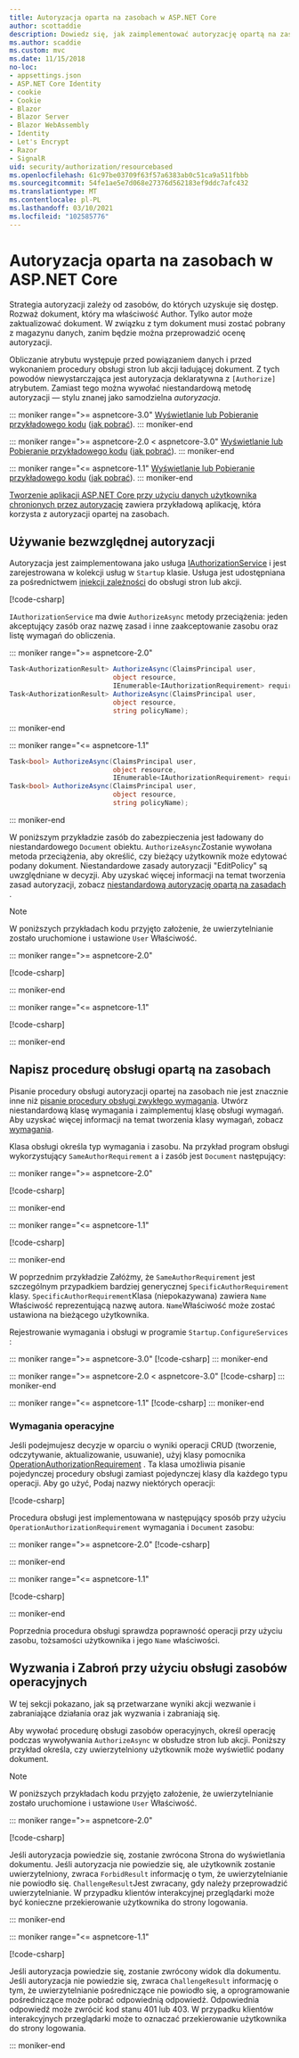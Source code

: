 ```yaml
---
title: Autoryzacja oparta na zasobach w ASP.NET Core
author: scottaddie
description: Dowiedz się, jak zaimplementować autoryzację opartą na zasobach w aplikacji ASP.NET Core, gdy atrybut Autoryzuj nie wystarcza.
ms.author: scaddie
ms.custom: mvc
ms.date: 11/15/2018
no-loc:
- appsettings.json
- ASP.NET Core Identity
- cookie
- Cookie
- Blazor
- Blazor Server
- Blazor WebAssembly
- Identity
- Let's Encrypt
- Razor
- SignalR
uid: security/authorization/resourcebased
ms.openlocfilehash: 61c97be03709f63f57a6383ab0c51ca9a511fbbb
ms.sourcegitcommit: 54fe1ae5e7d068e27376d562183ef9ddc7afc432
ms.translationtype: MT
ms.contentlocale: pl-PL
ms.lasthandoff: 03/10/2021
ms.locfileid: "102585776"
---
```

# <a name="resource-based-authorization-in-aspnet-core"></a>Autoryzacja oparta na zasobach w ASP.NET Core

Strategia autoryzacji zależy od zasobów, do których uzyskuje się dostęp. Rozważ dokument, który ma właściwość Author. Tylko autor może zaktualizować dokument. W związku z tym dokument musi zostać pobrany z magazynu danych, zanim będzie można przeprowadzić ocenę autoryzacji.

Obliczanie atrybutu występuje przed powiązaniem danych i przed wykonaniem procedury obsługi stron lub akcji ładującej dokument. Z tych powodów niewystarczająca jest autoryzacja deklaratywna z `[Authorize]` atrybutem. Zamiast tego można wywołać niestandardową metodę autoryzacji &mdash; stylu znanej jako samodzielna *autoryzacja*.

::: moniker range=">= aspnetcore-3.0"
[Wyświetlanie lub Pobieranie przykładowego kodu](https://github.com/dotnet/AspNetCore.Docs/tree/main/aspnetcore/security/authorization/resourcebased/samples/3_0) ([jak pobrać](xref:index#how-to-download-a-sample)).
::: moniker-end

 ::: moniker range=">= aspnetcore-2.0 < aspnetcore-3.0"
[Wyświetlanie lub Pobieranie przykładowego kodu](https://github.com/dotnet/AspNetCore.Docs/tree/main/aspnetcore/security/authorization/resourcebased/samples/2_2) ([jak pobrać](xref:index#how-to-download-a-sample)).
::: moniker-end

::: moniker range="<= aspnetcore-1.1"
[Wyświetlanie lub Pobieranie przykładowego kodu](https://github.com/dotnet/AspNetCore.Docs/tree/main/aspnetcore/security/authorization/resourcebased/samples/1_1) ([jak pobrać](xref:index#how-to-download-a-sample)).
::: moniker-end

[Tworzenie aplikacji ASP.NET Core przy użyciu danych użytkownika chronionych przez autoryzację](xref:security/authorization/secure-data) zawiera przykładową aplikację, która korzysta z autoryzacji opartej na zasobach.

## <a name="use-imperative-authorization"></a>Używanie bezwzględnej autoryzacji

Autoryzacja jest zaimplementowana jako usługa [IAuthorizationService](/dotnet/api/microsoft.aspnetcore.authorization.iauthorizationservice) i jest zarejestrowana w kolekcji usług w `Startup` klasie. Usługa jest udostępniana za pośrednictwem [iniekcji zależności](xref:fundamentals/dependency-injection) do obsługi stron lub akcji.

[!code-csharp[](resourcebased/samples/3_0/ResourceBasedAuthApp2/Controllers/DocumentController.cs?name=snippet_IAuthServiceDI&highlight=6)]

`IAuthorizationService` ma dwie `AuthorizeAsync` metody przeciążenia: jeden akceptujący zasób oraz nazwę zasad i inne zaakceptowanie zasobu oraz listę wymagań do obliczenia.

::: moniker range=">= aspnetcore-2.0"

```csharp
Task<AuthorizationResult> AuthorizeAsync(ClaimsPrincipal user,
                          object resource,
                          IEnumerable<IAuthorizationRequirement> requirements);
Task<AuthorizationResult> AuthorizeAsync(ClaimsPrincipal user,
                          object resource,
                          string policyName);
```

::: moniker-end

::: moniker range="<= aspnetcore-1.1"

```csharp
Task<bool> AuthorizeAsync(ClaimsPrincipal user,
                          object resource,
                          IEnumerable<IAuthorizationRequirement> requirements);
Task<bool> AuthorizeAsync(ClaimsPrincipal user,
                          object resource,
                          string policyName);
```

::: moniker-end

<a name="security-authorization-resource-based-imperative"></a>

W poniższym przykładzie zasób do zabezpieczenia jest ładowany do niestandardowego `Document` obiektu. `AuthorizeAsync`Zostanie wywołana metoda przeciążenia, aby określić, czy bieżący użytkownik może edytować podany dokument. Niestandardowe zasady autoryzacji "EditPolicy" są uwzględniane w decyzji. Aby uzyskać więcej informacji na temat tworzenia zasad autoryzacji, zobacz [niestandardową autoryzację opartą na zasadach](xref:security/authorization/policies) .

> [!NOTE]
> W poniższych przykładach kodu przyjęto założenie, że uwierzytelnianie zostało uruchomione i ustawione `User` Właściwość.

::: moniker range=">= aspnetcore-2.0"

[!code-csharp[](resourcebased/samples/3_0/ResourceBasedAuthApp2/Pages/Document/Edit.cshtml.cs?name=snippet_DocumentEditHandler)]

::: moniker-end

::: moniker range="<= aspnetcore-1.1"

[!code-csharp[](resourcebased/samples/1_1/ResourceBasedAuthApp1/Controllers/DocumentController.cs?name=snippet_DocumentEditAction)]

::: moniker-end

## <a name="write-a-resource-based-handler"></a>Napisz procedurę obsługi opartą na zasobach

Pisanie procedury obsługi autoryzacji opartej na zasobach nie jest znacznie inne niż [pisanie procedury obsługi zwykłego wymagania](xref:security/authorization/policies#security-authorization-policies-based-authorization-handler). Utwórz niestandardową klasę wymagania i zaimplementuj klasę obsługi wymagań. Aby uzyskać więcej informacji na temat tworzenia klasy wymagań, zobacz [wymagania](xref:security/authorization/policies#requirements).

Klasa obsługi określa typ wymagania i zasobu. Na przykład program obsługi wykorzystujący `SameAuthorRequirement` a i zasób jest `Document` następujący:

::: moniker range=">= aspnetcore-2.0"

[!code-csharp[](resourcebased/samples/3_0/ResourceBasedAuthApp2/Services/DocumentAuthorizationHandler.cs?name=snippet_HandlerAndRequirement)]

::: moniker-end

::: moniker range="<= aspnetcore-1.1"

[!code-csharp[](resourcebased/samples/1_1/ResourceBasedAuthApp1/Services/DocumentAuthorizationHandler.cs?name=snippet_HandlerAndRequirement)]

::: moniker-end

W poprzednim przykładzie Załóżmy, że `SameAuthorRequirement` jest szczególnym przypadkiem bardziej generycznej `SpecificAuthorRequirement` klasy. `SpecificAuthorRequirement`Klasa (niepokazywana) zawiera `Name` Właściwość reprezentującą nazwę autora. `Name`Właściwość może zostać ustawiona na bieżącego użytkownika.

Rejestrowanie wymagania i obsługi w programie `Startup.ConfigureServices` :

::: moniker range=">= aspnetcore-3.0"
[!code-csharp[](resourcebased/samples/3_0/ResourceBasedAuthApp2/Startup.cs?name=snippet_ConfigureServicesSample&highlight=4-8,10)]
::: moniker-end

 ::: moniker range=">= aspnetcore-2.0 < aspnetcore-3.0"
[!code-csharp[](resourcebased/samples/2_2/ResourceBasedAuthApp2/Startup.cs?name=snippet_ConfigureServicesSample&highlight=3-7,9)]
::: moniker-end

::: moniker range="<= aspnetcore-1.1"
[!code-csharp[](resourcebased/samples/1_1/ResourceBasedAuthApp1/Startup.cs?name=snippet_ConfigureServicesSample&highlight=3-7,9)]
::: moniker-end

### <a name="operational-requirements"></a>Wymagania operacyjne

Jeśli podejmujesz decyzje w oparciu o wyniki operacji CRUD (tworzenie, odczytywanie, aktualizowanie, usuwanie), użyj klasy pomocnika [OperationAuthorizationRequirement](/dotnet/api/microsoft.aspnetcore.authorization.infrastructure.operationauthorizationrequirement) . Ta klasa umożliwia pisanie pojedynczej procedury obsługi zamiast pojedynczej klasy dla każdego typu operacji. Aby go użyć, Podaj nazwy niektórych operacji:

[!code-csharp[](resourcebased/samples/3_0/ResourceBasedAuthApp2/Services/DocumentAuthorizationCrudHandler.cs?name=snippet_OperationsClass)]

Procedura obsługi jest implementowana w następujący sposób przy użyciu `OperationAuthorizationRequirement` wymagania i `Document` zasobu:

 ::: moniker range=">= aspnetcore-2.0"
[!code-csharp[](resourcebased/samples/3_0/ResourceBasedAuthApp2/Services/DocumentAuthorizationCrudHandler.cs?name=snippet_Handler)]

::: moniker-end

::: moniker range="<= aspnetcore-1.1"

[!code-csharp[](resourcebased/samples/1_1/ResourceBasedAuthApp1/Services/DocumentAuthorizationCrudHandler.cs?name=snippet_Handler)]

::: moniker-end

Poprzednia procedura obsługi sprawdza poprawność operacji przy użyciu zasobu, tożsamości użytkownika i jego `Name` właściwości.

## <a name="challenge-and-forbid-with-an-operational-resource-handler"></a>Wyzwania i Zabroń przy użyciu obsługi zasobów operacyjnych

W tej sekcji pokazano, jak są przetwarzane wyniki akcji wezwanie i zabraniające działania oraz jak wyzwania i zabraniają się.

Aby wywołać procedurę obsługi zasobów operacyjnych, określ operację podczas wywoływania `AuthorizeAsync` w obsłudze stron lub akcji. Poniższy przykład określa, czy uwierzytelniony użytkownik może wyświetlić podany dokument.

> [!NOTE]
> W poniższych przykładach kodu przyjęto założenie, że uwierzytelnianie zostało uruchomione i ustawione `User` Właściwość.

::: moniker range=">= aspnetcore-2.0"

[!code-csharp[](resourcebased/samples/3_0/ResourceBasedAuthApp2/Pages/Document/View.cshtml.cs?name=snippet_DocumentViewHandler&highlight=10-11)]

Jeśli autoryzacja powiedzie się, zostanie zwrócona Strona do wyświetlania dokumentu. Jeśli autoryzacja nie powiedzie się, ale użytkownik zostanie uwierzytelniony, zwraca `ForbidResult` informację o tym, że uwierzytelnianie nie powiodło się. `ChallengeResult`Jest zwracany, gdy należy przeprowadzić uwierzytelnianie. W przypadku klientów interakcyjnej przeglądarki może być konieczne przekierowanie użytkownika do strony logowania.

::: moniker-end

::: moniker range="<= aspnetcore-1.1"

[!code-csharp[](resourcebased/samples/1_1/ResourceBasedAuthApp1/Controllers/DocumentController.cs?name=snippet_DocumentViewAction&highlight=11-12)]

Jeśli autoryzacja powiedzie się, zostanie zwrócony widok dla dokumentu. Jeśli autoryzacja nie powiedzie się, zwraca `ChallengeResult` informację o tym, że uwierzytelnianie pośredniczące nie powiodło się, a oprogramowanie pośredniczące może pobrać odpowiednią odpowiedź. Odpowiednia odpowiedź może zwrócić kod stanu 401 lub 403. W przypadku klientów interakcyjnych przeglądarki może to oznaczać przekierowanie użytkownika do strony logowania.

::: moniker-end

